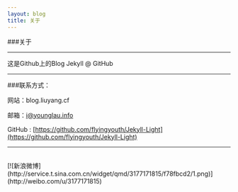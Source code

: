 ```yaml
---
layout: blog
title: 关于
---
```

	
###关于

----

这是Github上的Blog Jekyll @ GitHub

----

###联系方式：

网站：blog.liuyang.cf

邮箱：i@younglau.info	

GitHub : [https://github.com/flyingyouth/Jekyll-Light](https://github.com/flyingyouth/Jekyll-Light)

<script>
window.tctipConfig = {
        staticPrefix:   "http://static.tctip.com",
        buttonImageId:  7,
        list:{
            alipay: {qrimg: "https://raw.githubusercontent.com/flyingyouth/Jekyll-Light/gh-pages/img/alipayqr.png"},
            weixin:{qrimg: "https://raw.githubusercontent.com/flyingyouth/Jekyll-Light/gh-pages/img/wxqr.png"},
        }
};
</script>
<script src="http://static.tctip.com/js/tctip.min.js"></script>

----
<br> 
[![新浪微博](http://service.t.sina.com.cn/widget/qmd/3177171815/f78fbcd2/1.png)](http://weibo.com/u/3177171815)
